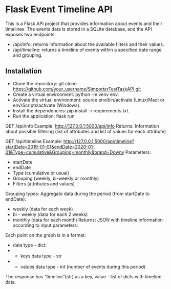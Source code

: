 # Flask Event Timeline API

This is a Flask API project that provides information about events and their timelines. The events data is stored in a SQLite database, and the API exposes two endpoints:

- /api/info: returns information about the available filters and their values.
- /api/timeline: returns a timeline of events within a specified date range and grouping.

## Installation
- Clone the repository: git clone https://github.com/your_username/SimporterTestTaskAPI.git
- Create a virtual environment: python -m venv env.
- Activate the virtual environment: source env/bin/activate (Linux/Mac) or env\Scripts\activate (Windows).
- Install the dependencies: pip install -r requirements.txt.
- Run the application: flask run

GET /api/info
Example:
http://127.0.0.1:5000/api/info
Returns: Information about possible filtering (list of attributes and list of values for each attribute)

GET /api/timeline
Example:
http://127.0.0.1:5000/api/timeline?startDate=2019-01-01&endDate=2020-01-01&Type=cumulative&Grouping=monthly&brand=Downy
Parameters:
- startDate
- endDate
- Type (cumulative or usual)
- Grouping (weekly, bi-weekly or monthly)
- Filters (attributes and values)

Grouping types: Aggregate data during the period (from startDate to endDate):
- weekly (data for each week)
- bi - weekly (data for each 2 weeks)
- monthly (data for each month)
Returns: JSON with timeline information according to input parameters:

Each point on the graph is in a format:
- data type - dict:
- - keys data type - str
- - values data type - int (number of events during this period)

The response has “timeline”(str) as a key, value - list of dicts with timeline data.
